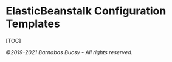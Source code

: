 # **ElasticBeanstalk Configuration Templates**

[TOC]

_©2019-2021 Barnabas Bucsy - All rights reserved._
